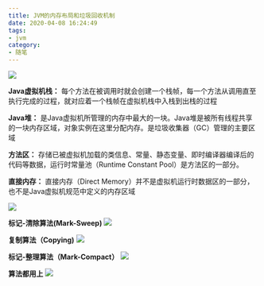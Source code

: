 ```yaml
---
title: JVM的内存布局和垃圾回收机制
date: 2020-04-08 16:24:49
tags:
- jvm
category:
- 随笔
---
```


![](https://tva1.sinaimg.cn/large/00831rSTly1gdmgb6g26ij30w80ojgvn.jpg)

**Java虚拟机栈：**
每个方法在被调用时就会创建一个栈帧，每一个方法从调用直至执行完成的过程，就对应着一个栈帧在虚拟机栈中入栈到出栈的过程

**Java堆：**
是Java虚拟机所管理的内存中最大的一块。Java堆是被所有线程共享的一块内存区域，对象实例在这里分配内存。是垃圾收集器（GC）管理的主要区域

**方法区：**
存储已被虚拟机加载的类信息、常量、静态变量、即时编译器编译后的代码等数据，运行时常量池（Runtime Constant Pool）是方法区的一部分。

**直接内存：**
直接内存（Direct Memory）并不是虚拟机运行时数据区的一部分，也不是Java虚拟机规范中定义的内存区域

![](https://tva1.sinaimg.cn/large/00831rSTly1gdmg05tihcj31r50u0e2r.jpg)

**标记-清除算法(Mark-Sweep)**
![](https://tva1.sinaimg.cn/large/00831rSTly1gdmg2ns7elj31en0u0qn2.jpg)

**复制算法（Copying)**
![](https://tva1.sinaimg.cn/large/00831rSTly1gdmg3vaqz5j31ca0u0k40.jpg)

**标记-整理算法（Mark-Compact）**
![](https://tva1.sinaimg.cn/large/00831rSTly1gdmg5u0m7ij31as0u0b29.jpg)

**算法都用上**
![](https://tva1.sinaimg.cn/large/00831rSTly1gdmg7n9yedj31l60tq1kx.jpg)
